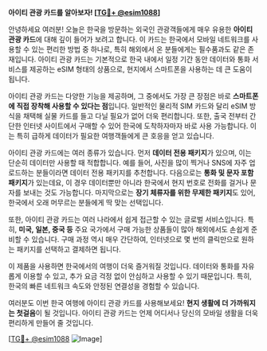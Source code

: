 **아이티 관광 카드를 알아보자! [[TG💪+ @esim1088](https://t.me/s/esim1088)]**

안녕하세요 여러분! 오늘은 한국을 방문하는 외국인 관광객들에게 매우 유용한 **아이티 관광 카드**에 대해 깊이 들어가 보려고 합니다. 이 카드는 한국에서 모바일 네트워크를 사용할 수 있는 편리한 방법 중 하나로, 특히 해외에서 온 분들에게는 필수품과도 같은 존재입니다. 아이티 관광 카드는 기본적으로 한국 내에서 일정 기간 동안 데이터와 통화 서비스를 제공하는 eSIM 형태의 상품으로, 현지에서 스마트폰을 사용하는 데 큰 도움이 됩니다.

아이티 관광 카드는 다양한 기능을 제공하며, 그 중에서도 가장 큰 장점은 바로 **스마트폰에 직접 장착해 사용할 수 있다는 점**입니다. 일반적인 물리적 SIM 카드와 달리 eSIM 방식을 채택해 실물 카드를 들고 다닐 필요가 없어 더욱 편리합니다. 또한, 출국 전부터 간단한 인터넷 사이트에서 구매할 수 있어 한국에 도착하자마자 바로 사용 가능합니다. 이는 특히 급하게 데이터가 필요한 여행객들에게 큰 호응을 얻고 있습니다.

아이티 관광 카드에는 여러 종류가 있습니다. 먼저 **데이터 전용 패키지**가 있으며, 이는 단순히 데이터만 사용할 때 적합합니다. 예를 들어, 사진을 많이 찍거나 SNS에 자주 업로드하는 분들이라면 데이터 전용 패키지를 추천합니다. 다음으로는 **통화 및 문자 포함 패키지**가 있는데요, 이 경우 데이터뿐만 아니라 한국에서 현지 번호로 전화를 걸거나 문자를 보내는 것도 가능합니다. 마지막으로는 **장기 체류자를 위한 무제한 패키지**도 있어, 한국에서 오래 머무르는 분들에게 딱 맞는 선택입니다.

또한, 아이티 관광 카드는 여러 나라에서 쉽게 접근할 수 있는 글로벌 서비스입니다. 특히, **미국, 일본, 중국 등** 주요 국가에서 구매 가능한 상품들이 많아 해외에서도 손쉽게 준비할 수 있습니다. 구매 과정 역시 매우 간단하여, 인터넷으로 몇 번의 클릭만으로 원하는 패키지를 선택하고 결제하면 됩니다.

이 제품을 사용하면 한국에서의 여행이 더욱 즐거워질 것입니다. 데이터와 통화를 자유롭게 이용할 수 있고, 추가 요금 걱정 없이 안심하고 사용할 수 있기 때문입니다. 특히, 한국의 빠른 네트워크 속도와 안정된 연결성을 경험할 수 있습니다.

여러분도 이번 한국 여행에 아이티 관광 카드를 사용해보세요! **현지 생활에 더 가까워지는 첫걸음**이 될 것입니다. 아이티 관광 카드는 언제 어디서나 당신의 모바일 생활을 더욱 편리하게 만들어 줄 것입니다.

[[TG💪+ @esim1088](https://t.me/s/esim1088) ![Image](https://i.postimg.cc/Y0z9fWf4/image.png)]